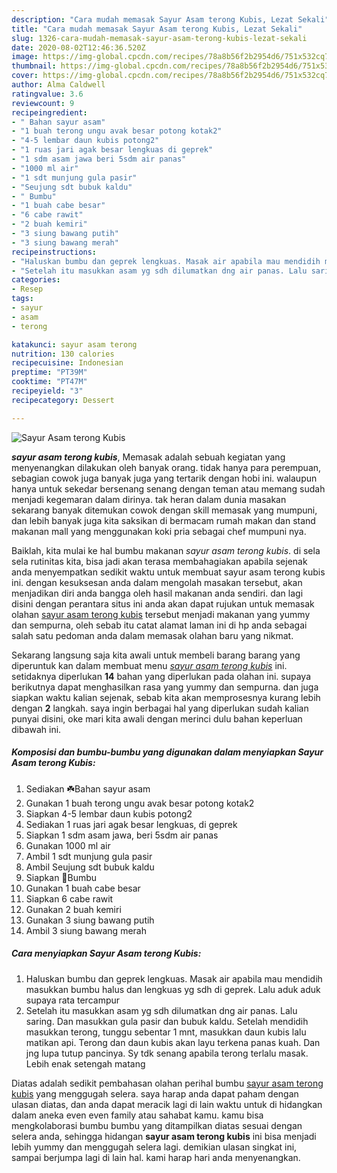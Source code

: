 ```yaml
---
description: "Cara mudah memasak Sayur Asam terong Kubis, Lezat Sekali"
title: "Cara mudah memasak Sayur Asam terong Kubis, Lezat Sekali"
slug: 1326-cara-mudah-memasak-sayur-asam-terong-kubis-lezat-sekali
date: 2020-08-02T12:46:36.520Z
image: https://img-global.cpcdn.com/recipes/78a8b56f2b2954d6/751x532cq70/sayur-asam-terong-kubis-foto-resep-utama.jpg
thumbnail: https://img-global.cpcdn.com/recipes/78a8b56f2b2954d6/751x532cq70/sayur-asam-terong-kubis-foto-resep-utama.jpg
cover: https://img-global.cpcdn.com/recipes/78a8b56f2b2954d6/751x532cq70/sayur-asam-terong-kubis-foto-resep-utama.jpg
author: Alma Caldwell
ratingvalue: 3.6
reviewcount: 9
recipeingredient:
- " Bahan sayur asam"
- "1 buah terong ungu avak besar potong kotak2"
- "4-5 lembar daun kubis potong2"
- "1 ruas jari agak besar lengkuas di geprek"
- "1 sdm asam jawa beri 5sdm air panas"
- "1000 ml air"
- "1 sdt munjung gula pasir"
- "Seujung sdt bubuk kaldu"
- " Bumbu"
- "1 buah cabe besar"
- "6 cabe rawit"
- "2 buah kemiri"
- "3 siung bawang putih"
- "3 siung bawang merah"
recipeinstructions:
- "Haluskan bumbu dan geprek lengkuas. Masak air apabila mau mendidih masukkan bumbu halus dan lengkuas yg sdh di geprek. Lalu aduk aduk supaya rata tercampur"
- "Setelah itu masukkan asam yg sdh dilumatkan dng air panas. Lalu saring. Dan masukkan gula pasir dan bubuk kaldu. Setelah mendidih masukkan terong, tunggu sebentar 1 mnt, masukkan daun kubis lalu matikan api. Terong dan daun kubis akan layu terkena panas kuah. Dan jng lupa tutup pancinya. Sy tdk senang apabila terong terlalu masak. Lebih enak setengah matang"
categories:
- Resep
tags:
- sayur
- asam
- terong

katakunci: sayur asam terong 
nutrition: 130 calories
recipecuisine: Indonesian
preptime: "PT39M"
cooktime: "PT47M"
recipeyield: "3"
recipecategory: Dessert

---
```



![Sayur Asam terong Kubis](https://img-global.cpcdn.com/recipes/78a8b56f2b2954d6/751x532cq70/sayur-asam-terong-kubis-foto-resep-utama.jpg)

<b><i>sayur asam terong kubis</i></b>, Memasak adalah sebuah kegiatan yang menyenangkan dilakukan oleh banyak orang. tidak hanya para perempuan, sebagian cowok juga banyak juga yang tertarik dengan hobi ini. walaupun hanya untuk sekedar bersenang senang dengan teman atau memang sudah menjadi kegemaran dalam dirinya. tak heran dalam dunia masakan sekarang banyak ditemukan cowok dengan skill memasak yang mumpuni, dan lebih banyak juga kita saksikan di bermacam rumah makan dan stand makanan mall yang menggunakan koki pria sebagai chef mumpuni nya.

Baiklah, kita mulai ke hal bumbu makanan <i>sayur asam terong kubis</i>. di sela sela rutinitas kita, bisa jadi akan terasa membahagiakan apabila sejenak anda menyempatkan sedikit waktu untuk membuat sayur asam terong kubis ini. dengan kesuksesan anda dalam mengolah masakan tersebut, akan menjadikan diri anda bangga oleh hasil makanan anda sendiri. dan lagi disini dengan perantara situs ini anda akan dapat rujukan untuk memasak olahan <u>sayur asam terong kubis</u> tersebut menjadi makanan yang yummy dan sempurna, oleh sebab itu catat alamat laman ini di hp anda sebagai salah satu pedoman anda dalam memasak olahan baru yang nikmat.




Sekarang langsung saja kita awali untuk membeli barang barang yang diperuntuk kan dalam membuat menu <u><i>sayur asam terong kubis</i></u> ini. setidaknya diperlukan <b>14</b> bahan yang diperlukan pada olahan ini. supaya berikutnya dapat menghasilkan rasa yang yummy dan sempurna. dan juga siapkan waktu kalian sejenak, sebab kita akan memprosesnya kurang lebih dengan <b>2</b> langkah. saya ingin berbagai hal yang diperlukan sudah kalian punyai disini, oke mari kita awali dengan merinci dulu bahan keperluan dibawah ini.

<!--inarticleads1-->

##### Komposisi dan bumbu-bumbu yang digunakan dalam menyiapkan Sayur Asam terong Kubis:

1. Sediakan  ☘️Bahan sayur asam
1. Gunakan 1 buah terong ungu avak besar potong kotak2
1. Siapkan 4-5 lembar daun kubis potong2
1. Sediakan 1 ruas jari agak besar lengkuas, di geprek
1. Siapkan 1 sdm asam jawa, beri 5sdm air panas
1. Gunakan 1000 ml air
1. Ambil 1 sdt munjung gula pasir
1. Ambil Seujung sdt bubuk kaldu
1. Siapkan  🌿Bumbu
1. Gunakan 1 buah cabe besar
1. Siapkan 6 cabe rawit
1. Gunakan 2 buah kemiri
1. Gunakan 3 siung bawang putih
1. Ambil 3 siung bawang merah




<!--inarticleads2-->

##### Cara menyiapkan Sayur Asam terong Kubis:

1. Haluskan bumbu dan geprek lengkuas. Masak air apabila mau mendidih masukkan bumbu halus dan lengkuas yg sdh di geprek. Lalu aduk aduk supaya rata tercampur
1. Setelah itu masukkan asam yg sdh dilumatkan dng air panas. Lalu saring. Dan masukkan gula pasir dan bubuk kaldu. Setelah mendidih masukkan terong, tunggu sebentar 1 mnt, masukkan daun kubis lalu matikan api. Terong dan daun kubis akan layu terkena panas kuah. Dan jng lupa tutup pancinya. Sy tdk senang apabila terong terlalu masak. Lebih enak setengah matang




Diatas adalah sedikit pembahasan olahan perihal bumbu <u>sayur asam terong kubis</u> yang menggugah selera. saya harap anda dapat paham dengan ulasan diatas, dan anda dapat meracik lagi di lain waktu untuk di hidangkan dalam aneka even even family atau sahabat kamu. kamu bisa mengkolaborasi bumbu bumbu yang ditampilkan diatas sesuai dengan selera anda, sehingga hidangan <b>sayur asam terong kubis</b> ini bisa menjadi lebih yummy dan menggugah selera lagi. demikian ulasan singkat ini, sampai berjumpa lagi di lain hal. kami harap hari anda menyenangkan.
